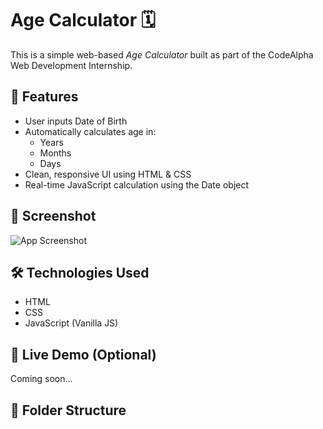 # Age Calculator 🗓

This is a simple web-based *Age Calculator* built as part of the CodeAlpha Web Development Internship.

## 🔧 Features

- User inputs Date of Birth
- Automatically calculates age in:
  - Years
  - Months
  - Days
- Clean, responsive UI using HTML & CSS
- Real-time JavaScript calculation using the Date object

## 📸 Screenshot
![App Screenshot](./images/screenshot.png)

## 🛠 Technologies Used

- HTML
- CSS
- JavaScript (Vanilla JS)

## 🚀 Live Demo (Optional)
Coming soon...

## 📁 Folder Structure

